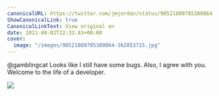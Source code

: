```yaml
---
canonicalURL: https://twitter.com/jmjordan/status/98521889785380864
ShowCanonicalLink: true
CanonicalLinkText: View original on
date: 2011-08-02T22:33:43+00:00
cover:
  image: "/images/98521889785380864-362853715.jpg"
---
```

@gamblingcat Looks like I still have some bugs. Also, I agree with you. Welcome to the life of a developer.

![](/images/98521889785380864-362853715.jpg)